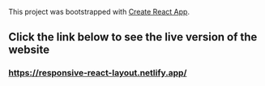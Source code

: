 This project was bootstrapped with [Create React App](https://github.com/facebook/create-react-app).

## Click the link below to see the live version of the website

### https://responsive-react-layout.netlify.app/
